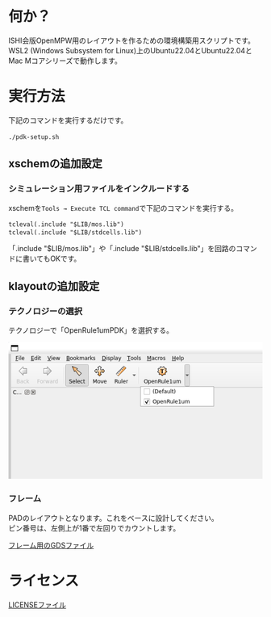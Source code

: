 # 何か？
ISHI会版OpenMPW用のレイアウトを作るための環境構築用スクリプトです。  
WSL2 (Windows Subsystem for Linux)上のUbuntu22.04とUbuntu22.04とMac Mコアシリーズで動作します。  

# 実行方法
下記のコマンドを実行するだけです。  

`./pdk-setup.sh`

## xschemの追加設定
### シミュレーション用ファイルをインクルードする
xschemを`Tools → Execute TCL command`で下記のコマンドを実行する。  

```
tcleval(.include "$LIB/mos.lib")
tcleval(.include "$LIB/stdcells.lib")
```

「.include "$LIB/mos.lib"」や「.include "$LIB/stdcells.lib"」を回路のコマンドに書いてもOKです。  


## klayoutの追加設定
### テクノロジーの選択
テクノロジーで「OpenRule1umPDK」を選択する。

![テクノロジーの選択](./images/klayout_tech.png)

### フレーム
PADのレイアウトとなります。これをベースに設計してください。  
ピン番号は、左側上が1番で左回りでカウントします。  

[フレーム用のGDSファイル](./GDS/PTS06/top_frame.gds)


# ライセンス
[LICENSEファイル](LICENSE)
